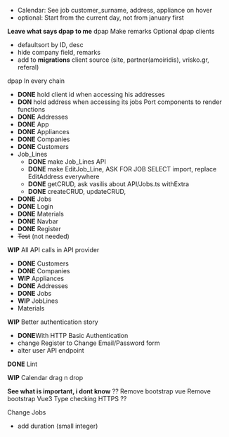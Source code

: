 - Calendar: See job customer_surname, address, appliance on hover
- optional: Start from the current day, not from january first

**Leave what says dpap to me**
dpap Make remarks Optional
dpap clients
   - defaultsort by ID, desc
   - hide company field, remarks
   - add to **migrations** client source (site, partner(amoiridis), vrisko.gr, referal)

dpap In every chain
   - **DONE** hold client id when accessing his addresses
   - **DON** hold address when accessing its jobs
Port components to render functions
   - **DONE** Addresses
   - **DONE** App
   - **DONE** Appliances
   - **DONE** Companies
   - **DONE** Customers
   - Job_Lines
      - **DONE** make Job_Lines API
      - **DONE** make EditJob_Line, ASK FOR JOB SELECT import, replace EditAddress everywhere
      - **DONE** getCRUD, ask vasilis about API/Jobs.ts withExtra
      - **DONE** createCRUD, updateCRUD,
   - **DONE** Jobs
   - **DONE** Login
   - **DONE** Materials
   - **DONE** Navbar
   - **DONE** Register
   - ~~Test~~ (not needed)

**WIP** All API calls in API provider
   - **DONE** Customers
   - **DONE** Companies
   - **WIP** Appliances
   - **DONE** Addresses
   - **DONE** Jobs
   - **WIP** JobLines
   - Materials

**WIP** Better authentication story
   - **DONE**With HTTP Basic Authentication
   - change Register to Change Email/Password form
   - alter user API endpoint

**DONE** Lint

**WIP** Calendar drag n drop


**See what is important, i dont know** 
??
Remove bootstrap vue
Remove bootstrap
Vue3
Type checking
HTTPS
??

Change Jobs
   - add duration (small integer)


